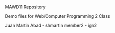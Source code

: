 MAWD11 Repository

Demo files for Web/Computer Programming 2 Class

Juan Martin Abad - shmartin
member2 - ign2
